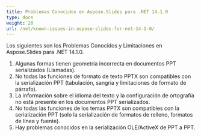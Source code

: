 ```yaml
---
title: Problemas Conocidos en Aspose.Slides para .NET 14.1.0
type: docs
weight: 20
url: /net/known-issues-in-aspose-slides-for-net-14-1-0/
---
```


Los siguientes son los Problemas Conocidos y Limitaciones en Aspose.Slides para .NET 14.1.0.

1. Algunas formas tienen geometría incorrecta en documentos PPT serializados (Llamadas).
1. No todas las funciones de formato de texto PPTX son compatibles con la serialización PPT (tabulación, sangría y limitaciones de formato de párrafo).
1. La información sobre el idioma del texto y la configuración de ortografía no está presente en los documentos PPT serializados.
1. No todas las funciones de los temas PPTX son compatibles con la serialización PPT (solo la serialización de formatos de relleno, formatos de línea y fuente).
1. Hay problemas conocidos en la serialización OLE/ActiveX de PPT a PPT.